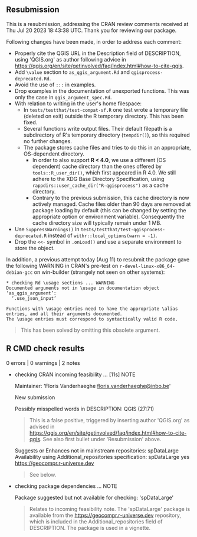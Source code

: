 ## Resubmission

This is a resubmission, addressing the CRAN review comments received at Thu Jul 20 2023 18:43:38 UTC. Thank you for reviewing our package.

Following changes have been made, in order to address each comment:

- Properly cite the QGIS URL in the Description field of DESCRIPTION, using 'QGIS.org' as author following advice in <https://qgis.org/en/site/getinvolved/faq/index.html#how-to-cite-qgis>.
- Add `\value` section to `as_qgis_argument.Rd` and `qgisprocess-deprecated.Rd`.
- Avoid the use of `:::` in examples.
- Drop examples in the documentation of unexported functions. This was only the case in `qgis_argument_spec.Rd`.
- With relation to writing in the user's home filespace:
  - In `tests/testthat/test-compat-sf.R` one test wrote a temporary file (deleted on exit) outside the R temporary directory. This has been fixed.
  - Several functions write output files. Their default filepath is a subdirectory of R's temporary directory (`tempdir()`), so this required no further changes.
  - The package stores cache files and tries to do this in an appropriate, OS-dependent directory.
    - In order to also support **R < 4.0**, we use a different (OS dependent) cache directory than the ones offered by `tools::R_user_dir()`, which first appeared in R 4.0. We still adhere to the XDG Base Directory Specification, using `rappdirs::user_cache_dir("R-qgisprocess")` as a cache directory.
    - Contrary to the previous submission, this cache directory is now actively managed. Cache files older than 90 days are removed at package loading by default (this can be changed by setting the appropriate option or environment variable). Consequently the cache directory size will typically remain under 1 MB.
- Use `SuppressWarnings()` in `tests/testthat/test-qgisprocess-deprecated.R` instead of `withr::local_options(warn = -1)`.
- Drop the `<<-` symbol in `.onLoad()` and use a separate environment to store the object.

In addition, a previous attempt today (Aug 11) to resubmit the package gave the following WARNING in CRAN's pre-test on `r-devel-linux-x86_64-debian-gcc` on win-builder (strangely not seen on other systems):

```
* checking Rd \usage sections ... WARNING
Documented arguments not in \usage in documentation object ‘as_qgis_argument’:
  ‘.use_json_input’

Functions with \usage entries need to have the appropriate \alias
entries, and all their arguments documented.
The \usage entries must correspond to syntactically valid R code.
```

> This has been solved by omitting this obsolete argument.


## R CMD check results

0 errors | 0 warnings | 2 notes

* checking CRAN incoming feasibility ... [11s] NOTE

  Maintainer: 'Floris Vanderhaeghe <floris.vanderhaeghe@inbo.be>'
  
  New submission
  
  Possibly misspelled words in DESCRIPTION:
    QGIS (27:71)
    
  >  This is a false positive, triggered by inserting author 'QGIS.org' as
  advised in <https://qgis.org/en/site/getinvolved/faq/index.html#how-to-cite-qgis>.
  See also first bullet under 'Resubmission' above.
  
  Suggests or Enhances not in mainstream repositories:
    spDataLarge
  Availability using Additional_repositories specification:
    spDataLarge   yes   https://geocompr.r-universe.dev
    
  > See below.
  
* checking package dependencies ... NOTE

  Package suggested but not available for checking: 'spDataLarge'
  
  > Relates to incoming feasibility note. The 'spDataLarge' package is available
  from the https://geocompr.r-universe.dev repository, which is included in the
  Additional_repositories field of DESCRIPTION. The package is used in a
  vignette.
  
